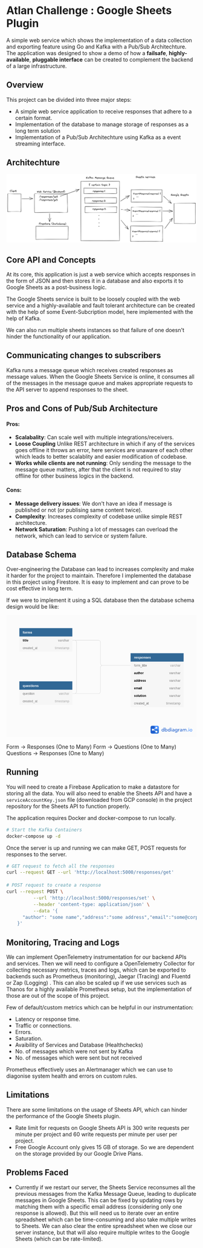 # Atlan Challenge : Google Sheets Plugin

A simple web service which shows the implementation of a data collection and exporting feature using Go and Kafka with a Pub/Sub Architechture. The application was designed to show a demo of how a **failsafe**, **highly-available**, **pluggable interface** can be created to complement the backend of a large infrastructure.

## Overview

This project can be divided into three major steps:
- A simple web service application to receive responses that adhere to a certain format.
- Implementation of the database to manage storage of responses as a long term solution
- Implementation of a Pub/Sub Architechture using Kafka as a event streaming interface.

## Architechture

![](images/architecture.png)

## Core API and Concepts

At its core, this application is just a web service which accepts responses in the form of JSON and then stores it in a database and also exports it to Google Sheets as a post-business logic.

The Google Sheets service is built to be loosely coupled with the web service and a highly-available and fault tolerant architecture can be created with the help of some Event-Subcription model, here implemented with the help of Kafka.

We can also run multiple sheets instances so that failure of one doesn't hinder the functionality of our application.

## Communicating changes to subscribers

Kafka runs a message queue which receives created responses as message values. When the Google Sheets Service is online, it consumes all of the messages in the message queue and makes appropriate requests to the API server to append responses to the sheet.

## Pros and Cons of Pub/Sub Architecture

#### Pros:
- **Scalabality**: Can scale well with multiple integrations/receivers.
- **Loose Coupling** Unlike REST architecture in which if any of the services goes offline it throws an error, here services are unaware of each other which leads to better scalablity and easier modification of codebase.
- **Works while clients are not running**: Only sending the message to the message queue matters, after that the client is not required to stay offline for other business logics in the backend.

#### Cons:
- **Message delivery issues**: We don't have an idea if message is published or not (or publising same content twice).
- **Complexity**: Increases complexity of codebase unlike simple REST architecture.
- **Network Saturation**: Pushing a lot of messages can overload the network, which can lead to service or system failure.

## Database Schema

Over-engineering the Database can lead to increases complexity and make it harder for the project to maintain. Therefore I implemented the database in this project using Firestore. It is easy to implement and can prove to be cost effective in long term.

If we were to implement it using a SQL database then the database schema design would be like:

![](images/db.png)

Form -> Responses (One to Many)
Form -> Questions (One to Many)
Questions -> Responses (One to Many)

## Running

You will need to create a Firebase Application to make a datastore for storing all the data. You will also need to enable the Sheets API and have a ```serviceAccountKey.json``` file (downloaded from GCP console) in the project repository for the Sheets API to function properly.

The application requires Docker and docker-compose to run locally.

```sh
# Start the Kafka Containers
docker-compose up -d 
```

Once the server is up and running we can make GET, POST requests for responses to the server.

```sh
# GET request to fetch all the responses
curl --request GET --url 'http://localhost:5000/responses/get'

# POST request to create a response
curl --request POST \
          --url 'http://localhost:5000/responses/set' \
          --header 'content-type: application/json' \
          --data '{
      "author": "some name","address":"some address","email":"some@corp.com","solution":"some solution"
    }'
```

## Monitoring, Tracing and Logs

We can implement OpenTelemetry instrumentation for our backend APIs and services. Then we will need to  configure a OpenTelemetry Collector for collecting necessary metrics, traces and logs, which can be exported to backends such as Prometheus (monitoring), Jaegar (Tracing) and Fluentd or Zap (Logging) . This can also be scaled up if we use services such as Thanos for a highly available Prometheus setup, but the implementation of those are out of the scope of this project.

Few of default/custom metrics which can be helpful in our instrumentation:
- Latency or response time.
- Traffic or connections.
- Errors.
- Saturation.
- Avaibility of Services and Database (Healthchecks)
- No. of messages which were not sent by Kafka
- No. of messages which were sent but not received

Prometheus effectively uses an Alertmanager which we can use to diagonise system health and errors on custom rules.

## Limitations

There are some limitations on the usage of Sheets API, which can hinder the performance of the Google Sheets plugin.

- Rate limit for requests on Google Sheets API is 300 write requests per minute per project and 60 write requests per minute per user per project.
- Free Google Account only gives 15 GB of storage. So we are dependent on the storage provided by our Google Drive Plans.

## Problems Faced

- Currently if we restart our server, the Sheets Service reconsumes all the previous messages from the Kafka Message Queue, leading to duplicate messages in Google Sheets. This can be fixed by updating rows by matching them with a specific email address (considering only one response is allowed). But this will need us to iterate over an entire spreadsheet which can be time-consuming and also take multiple writes to Sheets. We can also clear the entire spreadsheet when we close our server instance, but that will also require multiple writes to the Google Sheets (which can be rate-limited).